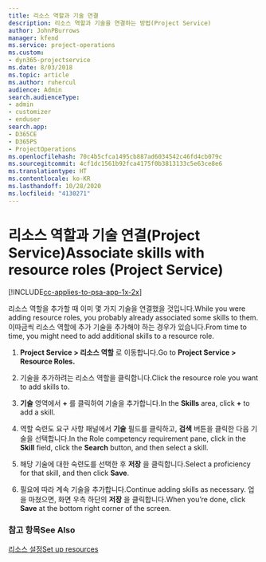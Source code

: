 ```yaml
---
title: 리소스 역할과 기술 연결
description: 리소스 역할과 기술을 연결하는 방법(Project Service)
author: JohnPBurrows
manager: kfend
ms.service: project-operations
ms.custom:
- dyn365-projectservice
ms.date: 8/03/2018
ms.topic: article
ms.author: ruhercul
audience: Admin
search.audienceType:
- admin
- customizer
- enduser
search.app:
- D365CE
- D365PS
- ProjectOperations
ms.openlocfilehash: 70c4b5cfca1495cb887ad6034542c46fd4cb079c
ms.sourcegitcommit: 4cf1dc1561b92fca4175f0b3813133c5e63ce8e6
ms.translationtype: HT
ms.contentlocale: ko-KR
ms.lasthandoff: 10/28/2020
ms.locfileid: "4130271"
---
```

# <a name="associate-skills-with-resource-roles-project-service"></a><span data-ttu-id="7feb3-103">리소스 역할과 기술 연결(Project Service)</span><span class="sxs-lookup"><span data-stu-id="7feb3-103">Associate skills with resource roles (Project Service)</span></span>

[!INCLUDE[cc-applies-to-psa-app-1x-2x](../includes/cc-applies-to-psa-app-1x-2x.md)]

<span data-ttu-id="7feb3-104">리소스 역할을 추가할 때 이미 몇 가지 기술을 연결했을 것입니다.</span><span class="sxs-lookup"><span data-stu-id="7feb3-104">While you were adding resource roles, you probably already associated some skills to them.</span></span> <span data-ttu-id="7feb3-105">이따금씩 리소스 역할에 추가 기술을 추가해야 하는 경우가 있습니다.</span><span class="sxs-lookup"><span data-stu-id="7feb3-105">From time to time, you might need to add additional skills to a resource role.</span></span>  
  
1.  <span data-ttu-id="7feb3-106">**Project Service > 리소스 역할** 로 이동합니다.</span><span class="sxs-lookup"><span data-stu-id="7feb3-106">Go to **Project Service > Resource Roles.**</span></span>  
  
2.  <span data-ttu-id="7feb3-107">기술을 추가하려는 리소스 역할을 클릭합니다.</span><span class="sxs-lookup"><span data-stu-id="7feb3-107">Click the resource role you want to add skills to.</span></span>  
  
3.  <span data-ttu-id="7feb3-108">**기술** 영역에서 **+** 를 클릭하여 기술을 추가합니다.</span><span class="sxs-lookup"><span data-stu-id="7feb3-108">In the **Skills** area, click **+** to add a skill.</span></span>  
  
4.  <span data-ttu-id="7feb3-109">역할 숙련도 요구 사항 패널에서 **기술** 필드를 클릭하고, **검색** 버튼을 클릭한 다음 기술을 선택합니다.</span><span class="sxs-lookup"><span data-stu-id="7feb3-109">In the Role competency requirement pane, click in the **Skill** field, click the **Search** button,  and then select a skill.</span></span>  
  
5.  <span data-ttu-id="7feb3-110">해당 기술에 대한 숙련도를 선택한 후 **저장** 을 클릭합니다.</span><span class="sxs-lookup"><span data-stu-id="7feb3-110">Select a proficiency for that skill, and then click **Save**.</span></span>  
  
6.  <span data-ttu-id="7feb3-111">필요에 따라 계속 기술을 추가합니다.</span><span class="sxs-lookup"><span data-stu-id="7feb3-111">Continue adding skills as necessary.</span></span> <span data-ttu-id="7feb3-112">업을 마쳤으면, 화면 우측 하단의 **저장** 을 클릭합니다.</span><span class="sxs-lookup"><span data-stu-id="7feb3-112">When you’re done, click **Save** at the bottom right corner of the screen.</span></span>  
  
### <a name="see-also"></a><span data-ttu-id="7feb3-113">참고 항목</span><span class="sxs-lookup"><span data-stu-id="7feb3-113">See Also</span></span>  
 [<span data-ttu-id="7feb3-114">리소스 설정</span><span class="sxs-lookup"><span data-stu-id="7feb3-114">Set up resources</span></span>](../psa/set-up-resources.md)
